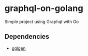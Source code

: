# graphql-on-golang
Simple project using Graphql with Go

## Dependencies
- [gqlgen](https://gqlgen.com/)